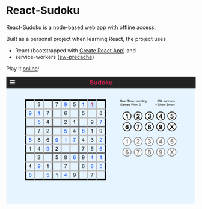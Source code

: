 # React-Sudoku

React-Sudoku is a node-based web app with offline access.

Built as a personal project when learning React, the project uses 
<ul>
	<li>React (bootstrapped with <a href="https://github.com/facebookincubator/create-react-app">Create React App</a>) and</li>
	<li>service-workers (<a href="https://github.com/GoogleChrome/sw-precache">sw-precache</a>)</li>
</ul>

Play it <a href="https://selva-oscura.github.io/react-sudoku">online</a>!

![Sudoku](https://github.com/selva-oscura/react-sudoku/blob/master/sudoku_screenshot.png)